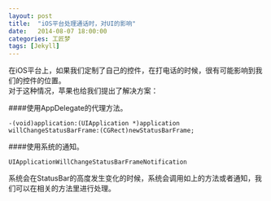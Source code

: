 ```yaml
---
layout: post
title:  "iOS平台处理通话时，对UI的影响"
date:   2014-08-07 18:00:00
categories: 工匠梦
tags: [Jekyll]
---
```


在iOS平台上，如果我们定制了自己的控件，在打电话的时候，很有可能影响到我们的控件的位置。  
对于这种情况，苹果也给我们提出了解决方案：


####使用AppDelegate的代理方法。  
 
	-(void)application:(UIApplication *)application 
	willChangeStatusBarFrame:(CGRect)newStatusBarFrame;
	
####使用系统的通知。
  
	UIApplicationWillChangeStatusBarFrameNotification
	
	
系统会在StatusBar的高度发生变化的时候，系统会调用如上的方法或者通知，我们可以在相关的方法里进行处理。